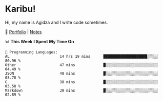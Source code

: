 # Karibu!
Hi, my name is Agidza and I write code sometimes.

🫧 [Portfolio](https://lynnagidza.github.io/) | [Notes](https://medium.com/me/stories/public)

<!--START_SECTION:waka-->
📊 **This Week I Spent My Time On** 

```text
💬 Programming Languages: 
AL                       14 hrs 19 mins      ████████████████████░░░░░   80.96 % 
Other                    47 mins             █░░░░░░░░░░░░░░░░░░░░░░░░   04.49 % 
JSON                     40 mins             █░░░░░░░░░░░░░░░░░░░░░░░░   03.78 % 
C                        38 mins             █░░░░░░░░░░░░░░░░░░░░░░░░   03.58 % 
Markdown                 30 mins             █░░░░░░░░░░░░░░░░░░░░░░░░   02.89 % 
```


<!--END_SECTION:waka-->
<!--#### 💟 **Digital Swag**
[![@agidza's Holopin board](https://holopin.me/agidza)](https://holopin.io/@agidza)
